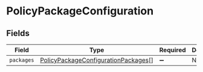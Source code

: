 # PolicyPackageConfiguration


## Fields

| Field                                                                                             | Type                                                                                              | Required                                                                                          | Description                                                                                       |
| ------------------------------------------------------------------------------------------------- | ------------------------------------------------------------------------------------------------- | ------------------------------------------------------------------------------------------------- | ------------------------------------------------------------------------------------------------- |
| `packages`                                                                                        | [PolicyPackageConfigurationPackages](../../models/shared/policypackageconfigurationpackages.md)[] | :heavy_minus_sign:                                                                                | N/A                                                                                               |